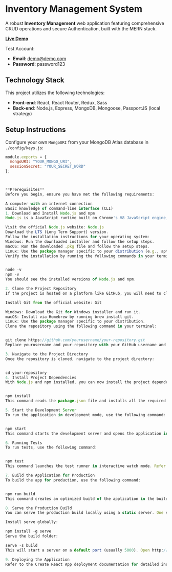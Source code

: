 # Inventory Management System

A robust **Inventory Management** web application featuring comprehensive CRUD operations and secure Authentication, built with the MERN stack.


**[Live Demo](https://newdemo.url)**

Test Account:
- **Email**: demo@demo.com
- **Password**: password123

## Technology Stack
This project utilizes the following technologies:

- **Front-end**: React, React Router, Redux, Sass
- **Back-end**: Node.js, Express, MongoDB, Mongoose, PassportJS (local strategy)

## Setup Instructions
Configure your own `MongoURI` from your MongoDB Atlas database in `./config/keys.js`:

```javascript
module.exports = {
  mongoURI: "YOUR_MONGO_URI",
  sessionSecret: "YOUR_SECRET_WORD"
};



**Prerequisites**
Before you begin, ensure you have met the following requirements:

A computer with an internet connection
Basic knowledge of command-line interface (CLI)
1. Download and Install Node.js and npm
Node.js is a JavaScript runtime built on Chrome's V8 JavaScript engine, and npm is the package manager for Node.js packages.

Visit the official Node.js website: Node.js
Download the LTS (Long Term Support) version.
Follow the installation instructions for your operating system:
Windows: Run the downloaded installer and follow the setup steps.
macOS: Run the downloaded .pkg file and follow the setup steps.
Linux: Use the package manager specific to your distribution (e.g., apt for Ubuntu, yum for CentOS).
Verify the installation by running the following commands in your terminal:


node -v
npm -v
You should see the installed versions of Node.js and npm.

2. Clone the Project Repository
If the project is hosted on a platform like GitHub, you will need to clone the repository to your local machine.

Install Git from the official website: Git

Windows: Download the Git for Windows installer and run it.
macOS: Install via Homebrew by running brew install git.
Linux: Use the package manager specific to your distribution.
Clone the repository using the following command in your terminal:


git clone https://github.com/yourusername/your-repository.git
Replace yourusername and your-repository with your GitHub username and the repository name.

3. Navigate to the Project Directory
Once the repository is cloned, navigate to the project directory:


cd your-repository
4. Install Project Dependencies
With Node.js and npm installed, you can now install the project dependencies.


npm install
This command reads the package.json file and installs all the required dependencies listed under dependencies and devDependencies.

5. Start the Development Server
To run the application in development mode, use the following command:


npm start
This command starts the development server and opens the application in your default web browser. The app will typically run at http://localhost:3000.

6. Running Tests
To run tests, use the following command:


npm test
This command launches the test runner in interactive watch mode. Refer to the running tests section for more information.

7. Build the Application for Production
To build the app for production, use the following command:


npm run build
This command creates an optimized build of the application in the build folder. The build is minified, and the filenames include hashes for cache busting. The app is now ready to be deployed.

8. Serve the Production Build
You can serve the production build locally using a static server. One simple way is to use the serve package:

Install serve globally:

npm install -g serve
Serve the build folder:

serve -s build
This will start a server on a default port (usually 5000). Open http://localhost:5000 to view it in your browser.

9. Deploying the Application
Refer to the Create React App deployment documentation for detailed instructions on how to deploy your application to various platforms such as GitHub Pages, Heroku, Netlify, or Vercel.
